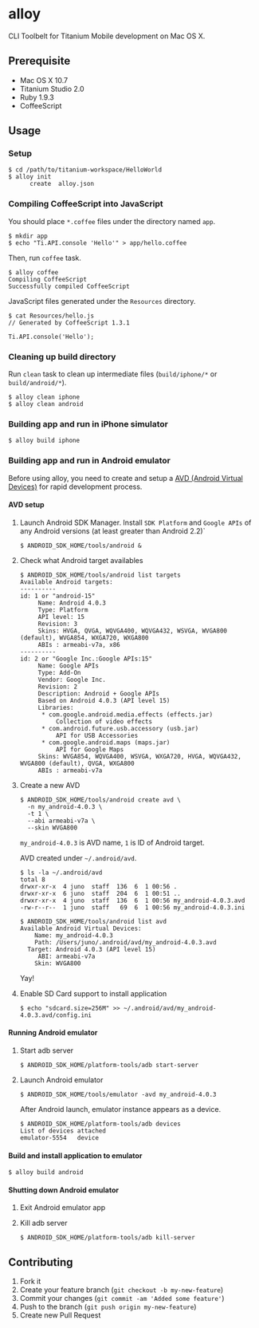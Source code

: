 # alloy

CLI Toolbelt for Titanium Mobile development on Mac OS X.

## Prerequisite

* Mac OS X 10.7
* Titanium Studio 2.0
* Ruby 1.9.3
* CoffeeScript

## Usage

### Setup

    $ cd /path/to/titanium-workspace/HelloWorld
    $ alloy init
          create  alloy.json

### Compiling CoffeeScript into JavaScript

You should place `*.coffee` files under the directory named `app`.

    $ mkdir app
    $ echo "Ti.API.console 'Hello'" > app/hello.coffee

Then, run `coffee` task.

    $ alloy coffee
    Compiling CoffeeScript
    Successfully compiled CoffeeScript

JavaScript files generated under the `Resources` directory.

    $ cat Resources/hello.js
    // Generated by CoffeeScript 1.3.1
    
    Ti.API.console('Hello');

### Cleaning up build directory

Run `clean` task to clean up intermediate files (`build/iphone/*` or `build/android/*`).

    $ alloy clean iphone
    $ alloy clean android

### Building app and run in iPhone simulator

    $ alloy build iphone

### Building app and run in Android emulator

Before using alloy, you need to create and setup a [AVD (Android Virtual Devices)](http://developer.android.com/intl/en/guide/developing/devices/index.html) for rapid development process.

#### AVD setup

1.  Launch Android SDK Manager. Install `SDK Platform` and `Google APIs` of any Android versions (at least greater than Android 2.2)`

        $ ANDROID_SDK_HOME/tools/android &

2.  Check what Android target availables

        $ ANDROID_SDK_HOME/tools/android list targets
        Available Android targets:
        ----------
        id: 1 or "android-15"
             Name: Android 4.0.3
             Type: Platform
             API level: 15
             Revision: 3
             Skins: HVGA, QVGA, WQVGA400, WQVGA432, WSVGA, WVGA800 (default), WVGA854, WXGA720, WXGA800
             ABIs : armeabi-v7a, x86
        ----------
        id: 2 or "Google Inc.:Google APIs:15"
             Name: Google APIs
             Type: Add-On
             Vendor: Google Inc.
             Revision: 2
             Description: Android + Google APIs
             Based on Android 4.0.3 (API level 15)
             Libraries:
              * com.google.android.media.effects (effects.jar)
                  Collection of video effects
              * com.android.future.usb.accessory (usb.jar)
                  API for USB Accessories
              * com.google.android.maps (maps.jar)
                  API for Google Maps
             Skins: WVGA854, WQVGA400, WSVGA, WXGA720, HVGA, WQVGA432, WVGA800 (default), QVGA, WXGA800
             ABIs : armeabi-v7a

3.  Create a new AVD

        $ ANDROID_SDK_HOME/tools/android create avd \
          -n my_android-4.0.3 \
          -t 1 \
          --abi armeabi-v7a \
          --skin WVGA800

    `my_android-4.0.3` is AVD name, `1` is ID of Android target.

    AVD created under `~/.android/avd`.

        $ ls -la ~/.android/avd
        total 8
        drwxr-xr-x  4 juno  staff  136  6  1 00:56 .
        drwxr-xr-x  6 juno  staff  204  6  1 00:51 ..
        drwxr-xr-x  4 juno  staff  136  6  1 00:56 my_android-4.0.3.avd
        -rw-r--r--  1 juno  staff   69  6  1 00:56 my_android-4.0.3.ini
    
        $ ANDROID_SDK_HOME/tools/android list avd
        Available Android Virtual Devices:
            Name: my_android-4.0.3
            Path: /Users/juno/.android/avd/my_android-4.0.3.avd
          Target: Android 4.0.3 (API level 15)
             ABI: armeabi-v7a
            Skin: WVGA800
    
    Yay!

4.  Enable SD Card support to install application

        $ echo "sdcard.size=256M" >> ~/.android/avd/my_android-4.0.3.avd/config.ini

#### Running Android emulator

1.  Start adb server

        $ ANDROID_SDK_HOME/platform-tools/adb start-server

2.  Launch Android emulator

        $ ANDROID_SDK_HOME/tools/emulator -avd my_android-4.0.3

    After Android launch, emulator instance appears as a device.

        $ ANDROID_SDK_HOME/platform-tools/adb devices
        List of devices attached
        emulator-5554   device

#### Build and install application to emulator

    $ alloy build android

#### Shutting down Android emulator

1.  Exit Android emulator app

2.  Kill adb server

        $ ANDROID_SDK_HOME/platform-tools/adb kill-server

## Contributing

1. Fork it
2. Create your feature branch (`git checkout -b my-new-feature`)
3. Commit your changes (`git commit -am 'Added some feature'`)
4. Push to the branch (`git push origin my-new-feature`)
5. Create new Pull Request
